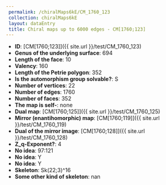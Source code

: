 ```yaml
--- 
 permalink: /chiralMaps6kE/CM_1760_123 
 collection: chiralMaps6kE
 layout: dataEntry
 title: Chiral maps up to 6000 edges - CM[1760;123]
---
```


- **ID**: [CM[1760;123]]({{ site.url }}/test/CM_1760_123)
- **Genus of the underlying surface**: 694
- **Length of the face**: 10
- **Valency**: 160
- **Length of the Petrie polygon**: 352
- **Is the automorphism group solvable?**: S
- **Number of vertices**: 22
- **Number of edges**: 1760
- **Number of faces**: 352
- **The map is self-**: none
- **Dual map**: [CM[1760;125]]({{ site.url }}/test/CM_1760_125)
- **Mirror (enantihomorphic) map**: [CM[1760;119]]({{ site.url }}/test/CM_1760_119)
- **Dual of the mirror image**: [CM[1760;128]]({{ site.url }}/test/CM_1760_128)
- **Z_q-Exponent?**: 4
- **No idea**:  97:121
- **No idea**: Y
- **No idea**: Y
- **Skeleton**: Sk(22;3)^16
- **Some other kind of skeleton**: nan
